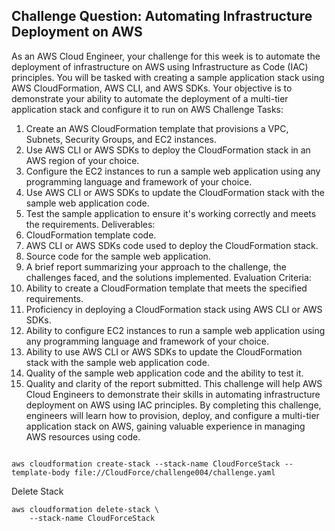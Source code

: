 ## Challenge Question: Automating Infrastructure Deployment on AWS
As an AWS Cloud Engineer, your challenge for this week is to automate the deployment of infrastructure on AWS using Infrastructure as Code (IAC) principles. You will be tasked with creating a sample application stack using AWS CloudFormation, AWS CLI, and AWS SDKs. Your objective is to demonstrate your ability to automate the deployment of a multi-tier application stack and configure it to run on AWS
Challenge Tasks:
1. Create an AWS CloudFormation template that provisions a VPC, Subnets, Security Groups, and EC2 instances.
2. Use AWS CLI or AWS SDKs to deploy the CloudFormation stack in an AWS region of your choice.
3. Configure the EC2 instances to run a sample web application using any programming language and framework of your choice.
4. Use AWS CLI or AWS SDKs to update the CloudFormation stack with the sample web application code.
5. Test the sample application to ensure it's working correctly and meets the requirements.
Deliverables:
1. CloudFormation template code.
2. AWS CLI or AWS SDKs code used to deploy the CloudFormation stack.
3. Source code for the sample web application.
4. A brief report summarizing your approach to the challenge, the challenges faced, and the solutions implemented.
Evaluation Criteria:
1. Ability to create a CloudFormation template that meets the specified requirements.
2. Proficiency in deploying a CloudFormation stack using AWS CLI or AWS SDKs.
3. Ability to configure EC2 instances to run a sample web application using any programming language and framework of your choice.
4. Ability to use AWS CLI or AWS SDKs to update the CloudFormation stack with the sample web application code.
5. Quality of the sample web application code and the ability to test it.
6. Quality and clarity of the report submitted.
This challenge will help AWS Cloud Engineers to demonstrate their skills in automating infrastructure deployment on AWS using IAC principles. By completing this challenge, engineers will learn how to provision, deploy, and configure a multi-tier application stack on AWS, gaining valuable experience in managing AWS resources using code.



```

aws cloudformation create-stack --stack-name CloudForceStack --template-body file://CloudForce/challenge004/challenge.yaml

```

Delete Stack
```
aws cloudformation delete-stack \
    --stack-name CloudForceStack
```